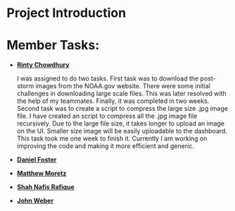 # Project Introduction

<!--Replace this with an introduction of project (2-3 paragraphs)-->

# Member Tasks:

-   [**Rinty Chowdhury**](https://github.com/rintychy)  

    I was assigned to do two tasks. First task was to download the post-storm images from the NOAA.gov website. 
    There were some initial challenges in downloading large scale files. This was later resolved with the help of my 
    teammates. Finally, it was completed in two weeks. Second task was to create a script to compress the large size 
    .jpg image file. I have created an script to compress all the .jpg image file recursively. Due to the large file 
    size, it takes longer to upload an image on the UI. Smaller size image will be easily uploadable to the dashboard. 
    This task took me one week to finish it. Currently I am working on improving the code and making it more efficient
    and generic. 
    
-   [**Daniel Foster**](https://github.com/dlfosterbot)  

    <!--Replace this with your task-->

-   [**Matthew Moretz**](https://github.com/Matmorcat)  

    <!--Replace this with your task-->
    
-   [**Shah Nafis Rafique**](https://github.com/ShahNafisRafique)  

    <!--Replace this with your task-->
    
-   [**John Weber**](https://github.com/JWeb56)  

    <!--Replace this with your task-->
    
